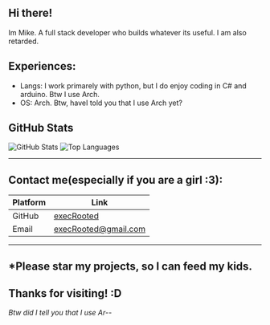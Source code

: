 ## Hi there!

Im Mike. A full stack developer who builds whatever its useful. I am also retarded.

## Experiences:

 - Langs: I work primarely with python, but I do enjoy coding in C# and arduino. Btw I use Arch.
 - OS: Arch. Btw, haveI told you that I use Arch yet?



## GitHub Stats

![GitHub Stats](https://github-readme-stats.vercel.app/api?username=execRooted&show_icons=true&hide_border=true&theme=radical)
![Top Languages](https://github-readme-stats.vercel.app/api/top-langs/?username=execRooted&layout=compact&theme=radical&langs_count=10&hide_border=true)

---
## Contact me(especially if you are a girl :3):


| Platform      | Link                                   |
|---------------|----------------------------------------|
| GitHub        | [execRooted](https://github.com/execRooted)       |
| Email         | execRooted@gmail.com  |


---
***Please star my projects, so I can feed my kids.**
---
**Thanks for visiting! :D** 
---
*Btw did I tell you that I use Ar--*
